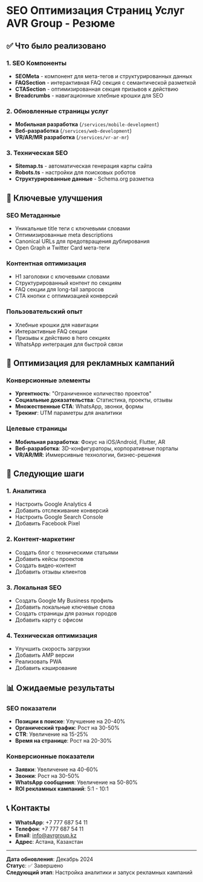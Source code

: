 # SEO Оптимизация Страниц Услуг AVR Group - Резюме

## ✅ Что было реализовано

### 1. SEO Компоненты
- **SEOMeta** - компонент для мета-тегов и структурированных данных
- **FAQSection** - интерактивная FAQ секция с семантической разметкой
- **CTASection** - оптимизированная секция призывов к действию
- **Breadcrumbs** - навигационные хлебные крошки для SEO

### 2. Обновленные страницы услуг
- **Мобильная разработка** (`/services/mobile-development`)
- **Веб-разработка** (`/services/web-development`)
- **VR/AR/MR разработка** (`/services/vr-ar-mr`)

### 3. Техническая SEO
- **Sitemap.ts** - автоматическая генерация карты сайта
- **Robots.ts** - настройки для поисковых роботов
- **Структурированные данные** - Schema.org разметка

## 🎯 Ключевые улучшения

### SEO Метаданные
- Уникальные title теги с ключевыми словами
- Оптимизированные meta descriptions
- Canonical URLs для предотвращения дублирования
- Open Graph и Twitter Card мета-теги

### Контентная оптимизация
- H1 заголовки с ключевыми словами
- Структурированный контент по секциям
- FAQ секции для long-tail запросов
- CTA кнопки с оптимизацией конверсий

### Пользовательский опыт
- Хлебные крошки для навигации
- Интерактивные FAQ секции
- Призывы к действию в hero секциях
- WhatsApp интеграция для быстрой связи

## 📱 Оптимизация для рекламных кампаний

### Конверсионные элементы
- **Ургентность**: "Ограниченное количество проектов"
- **Социальные доказательства**: Статистика, проекты, отзывы
- **Множественные CTA**: WhatsApp, звонки, формы
- **Трекинг**: UTM параметры для аналитики

### Целевые страницы
- **Мобильная разработка**: Фокус на iOS/Android, Flutter, AR
- **Веб-разработка**: 3D-конфигураторы, корпоративные порталы
- **VR/AR/MR**: Иммерсивные технологии, бизнес-решения

## 🚀 Следующие шаги

### 1. Аналитика
- Настроить Google Analytics 4
- Добавить отслеживание конверсий
- Настроить Google Search Console
- Добавить Facebook Pixel

### 2. Контент-маркетинг
- Создать блог с техническими статьями
- Добавить кейсы проектов
- Создать видео-контент
- Добавить отзывы клиентов

### 3. Локальная SEO
- Создать Google My Business профиль
- Добавить локальные ключевые слова
- Создать страницы для разных городов
- Добавить карту с офисом

### 4. Техническая оптимизация
- Улучшить скорость загрузки
- Добавить AMP версии
- Реализовать PWA
- Добавить кэширование

## 📊 Ожидаемые результаты

### SEO показатели
- **Позиции в поиске**: Улучшение на 20-40%
- **Органический трафик**: Рост на 30-50%
- **CTR**: Увеличение на 15-25%
- **Время на странице**: Рост на 20-30%

### Конверсионные показатели
- **Заявки**: Увеличение на 40-60%
- **Звонки**: Рост на 30-50%
- **WhatsApp сообщения**: Увеличение на 50-80%
- **ROI рекламных кампаний**: 5:1 - 10:1

## 📞 Контакты
- **WhatsApp**: +7 777 687 54 11
- **Телефон**: +7 777 687 54 11
- **Email**: info@avrgroup.kz
- **Адрес**: Астана, Казахстан

---

**Дата обновления**: Декабрь 2024  
**Статус**: ✅ Завершено  
**Следующий этап**: Настройка аналитики и запуск рекламных кампаний
